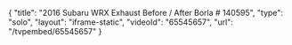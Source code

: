 {
    "title": "2016 Subaru WRX  Exhaust Before \/ After Borla # 140595",
    "type": "solo",
    "layout": "iframe-static",
    "videoId": "65545657",
    "url": "\/tvpembed\/65545657"
}